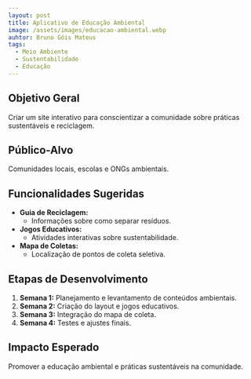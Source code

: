 ```yaml
---
layout: post
title: Aplicativo de Educação Ambiental
image: /assets/images/educacao-ambiental.webp
auhtor: Bruno Góis Mateus
tags:
  - Meio Ambiente
  - Sustentabilidade
  - Educação
---
```

## Objetivo Geral
Criar um site interativo para conscientizar a comunidade sobre práticas sustentáveis e reciclagem.

## Público-Alvo
Comunidades locais, escolas e ONGs ambientais.

## Funcionalidades Sugeridas
- **Guia de Reciclagem:**  
  - Informações sobre como separar resíduos.  
- **Jogos Educativos:**  
  - Atividades interativas sobre sustentabilidade.  
- **Mapa de Coletas:**  
  - Localização de pontos de coleta seletiva.  

## Etapas de Desenvolvimento
1. **Semana 1:** Planejamento e levantamento de conteúdos ambientais.  
2. **Semana 2:** Criação do layout e jogos educativos.  
3. **Semana 3:** Integração do mapa de coleta.  
4. **Semana 4:** Testes e ajustes finais.

## Impacto Esperado
Promover a educação ambiental e práticas sustentáveis na comunidade.

